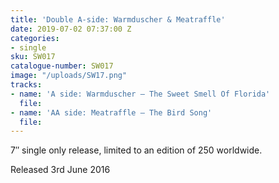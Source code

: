 ```yaml
---
title: 'Double A-side: Warmduscher & Meatraffle'
date: 2019-07-02 07:37:00 Z
categories:
- single
sku: SW017
catalogue-number: SW017
image: "/uploads/SW17.png"
tracks:
- name: 'A side: Warmduscher – The Sweet Smell Of Florida'
  file: 
- name: 'AA side: Meatraffle – The Bird Song'
  file: 
---
```


7″ single only release, limited to an edition of 250 worldwide.

Released 3rd June 2016